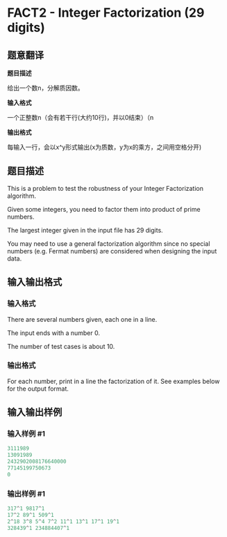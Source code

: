 # FACT2 - Integer Factorization (29 digits)

## 题意翻译

**题目描述**

给出一个数n，分解质因数。

**输入格式**

一个正整数n（会有若干行(大约10行)，并以0结束）（n

**输出格式**

每输入一行，会以x^y形式输出(x为质数，y为x的乘方，之间用空格分开)

## 题目描述

This is a problem to test the robustness of your Integer Factorization algorithm.

Given some integers, you need to factor them into product of prime numbers.

The largest integer given in the input file has 29 digits.

You may need to use a general factorization algorithm since no special numbers (e.g. Fermat numbers) are considered when designing the input data.

## 输入输出格式

### 输入格式

There are several numbers given, each one in a line.

The input ends with a number 0.

The number of test cases is about 10.

### 输出格式

For each number, print in a line the factorization of it. See examples below for the output format.

## 输入输出样例

### 输入样例 #1

```cpp
3111989
13091989
2432902008176640000
77145199750673
0
```


### 输出样例 #1

```cpp
317^1 9817^1
17^2 89^1 509^1
2^18 3^8 5^4 7^2 11^1 13^1 17^1 19^1
328439^1 234884407^1
```


